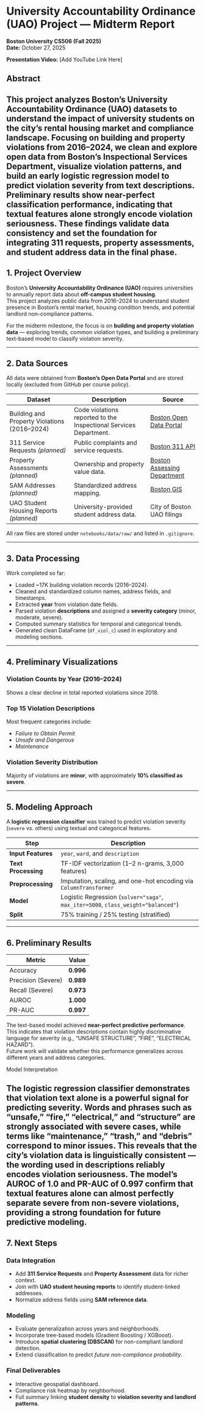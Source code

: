 # University Accountability Ordinance (UAO) Project — Midterm Report  
**Boston University CS506 (Fall 2025)**  
**Date:** October 27, 2025  

**Presentation Video:** [Add YouTube Link Here]  

## Abstract

This project analyzes Boston’s University Accountability Ordinance (UAO) datasets to understand the impact of university students on the city’s rental housing market and compliance landscape.
Focusing on building and property violations from 2016–2024, we clean and explore open data from Boston’s Inspectional Services Department, visualize violation patterns, and build an early logistic regression model to predict violation severity from text descriptions.
Preliminary results show near-perfect classification performance, indicating that textual features alone strongly encode violation seriousness.
These findings validate data consistency and set the foundation for integrating 311 requests, property assessments, and student address data in the final phase.
---

## 1. Project Overview

Boston’s **University Accountability Ordinance (UAO)** requires universities to annually report data about **off-campus student housing**.  
This project analyzes public data from 2016–2024 to understand student presence in Boston’s rental market, housing condition trends, and potential landlord non-compliance patterns.

For the midterm milestone, the focus is on **building and property violation data** — exploring trends, common violation types, and building a preliminary text-based model to classify violation severity.

---

## 2. Data Sources

All data were obtained from **Boston’s Open Data Portal** and are stored locally (excluded from GitHub per course policy).

| Dataset | Description | Source |
|----------|--------------|--------|
| Building and Property Violations (2016–2024) | Code violations reported to the Inspectional Services Department. | [Boston Open Data Portal](https://data.boston.gov/dataset/building-and-property-violations1) |
| 311 Service Requests *(planned)* | Public complaints and service requests. | [Boston 311 API](https://data.boston.gov/dataset/311-service-requests) |
| Property Assessments *(planned)* | Ownership and property value data. | [Boston Assessing Department](https://data.boston.gov/dataset/property-assessment) |
| SAM Addresses *(planned)* | Standardized address mapping. | [Boston GIS](https://data.boston.gov/dataset/standardized-addresses) |
| UAO Student Housing Reports *(planned)* | University-provided student address data. | City of Boston UAO filings |

All raw files are stored under `notebooks/data/raw/` and listed in `.gitignore`.

---

## 3. Data Processing

Work completed so far:
- Loaded ~17K building violation records (2016–2024).  
- Cleaned and standardized column names, address fields, and timestamps.  
- Extracted **year** from violation date fields.  
- Parsed violation **descriptions** and assigned a **severity category** (minor, moderate, severe).  
- Computed summary statistics for temporal and categorical trends.  
- Generated clean DataFrame (`df_viol_c`) used in exploratory and modeling sections.  

---

## 4. Preliminary Visualizations

### Violation Counts by Year (2016–2024)
Shows a clear decline in total reported violations since 2018.

### Top 15 Violation Descriptions
Most frequent categories include:
- *Failure to Obtain Permit*  
- *Unsafe and Dangerous*  
- *Maintenance*  

### Violation Severity Distribution
Majority of violations are **minor**, with approximately **10% classified as severe**.

---

## 5. Modeling Approach

A **logistic regression classifier** was trained to predict violation severity (`severe` vs. others) using textual and categorical features.

| Step | Description |
|------|--------------|
| **Input Features** | `year`, `ward`, and `description` |
| **Text Processing** | TF-IDF vectorization (1–2 n-grams, 3,000 features) |
| **Preprocessing** | Imputation, scaling, and one-hot encoding via `ColumnTransformer` |
| **Model** | Logistic Regression (`solver="saga"`, `max_iter=5000`, `class_weight="balanced"`) |
| **Split** | 75% training / 25% testing (stratified) |

---

## 6. Preliminary Results

| Metric | Value |
|---------|--------|
| Accuracy | **0.996** |
| Precision (Severe) | **0.989** |
| Recall (Severe) | **0.973** |
| AUROC | **1.000** |
| PR-AUC | **0.997** |

The text-based model achieved **near-perfect predictive performance**.  
This indicates that violation descriptions contain highly discriminative language for severity (e.g., “UNSAFE STRUCTURE”, “FIRE”, “ELECTRICAL HAZARD”).  
Future work will validate whether this performance generalizes across different years and address categories.

Model Interpretation

The logistic regression classifier demonstrates that violation text alone is a powerful signal for predicting severity.
Words and phrases such as “unsafe,” “fire,” “electrical,” and “structure” are strongly associated with severe cases, while terms like “maintenance,” “trash,” and “debris” correspond to minor issues.
This reveals that the city’s violation data is linguistically consistent — the wording used in descriptions reliably encodes violation seriousness.
The model’s AUROC of 1.0 and PR-AUC of 0.997 confirm that textual features alone can almost perfectly separate severe from non-severe violations, providing a strong foundation for future predictive modeling.
---

## 7. Next Steps

### Data Integration
- Add **311 Service Requests** and **Property Assessment** data for richer context.  
- Join with **UAO student housing reports** to identify student-linked addresses.  
- Normalize address fields using **SAM reference data**.

### Modeling
- Evaluate generalization across years and neighborhoods.  
- Incorporate tree-based models (Gradient Boosting / XGBoost).  
- Introduce **spatial clustering (DBSCAN)** for non-compliant landlord detection.  
- Extend classification to predict *future non-compliance probability*.

### Final Deliverables
- Interactive geospatial dashboard.  
- Compliance risk heatmap by neighborhood.  
- Full summary linking **student density** to **violation severity and landlord patterns**.

